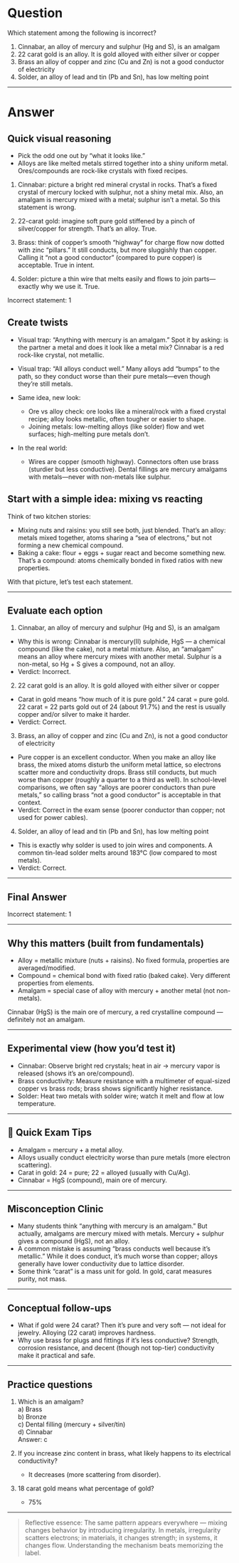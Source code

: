 # Question
Which statement among the following is incorrect?  
   1) Cinnabar, an alloy of mercury and sulphur (Hg and S), is an amalgam  
   2) 22 carat gold is an alloy. It is gold alloyed with either silver or copper  
   3) Brass an alloy of copper and zinc (Cu and Zn) is not a good conductor of electricity  
   4) Solder, an alloy of lead and tin (Pb and Sn), has low melting point

---
# Answer

## Quick visual reasoning
- Pick the odd one out by “what it looks like.”
- Alloys are like melted metals stirred together into a shiny uniform metal. Ores/compounds are rock-like crystals with fixed recipes.

1) Cinnabar: picture a bright red mineral crystal in rocks. That’s a fixed crystal of mercury locked with sulphur, not a shiny metal mix. Also, an amalgam is mercury mixed with a metal; sulphur isn’t a metal. So this statement is wrong.

2) 22-carat gold: imagine soft pure gold stiffened by a pinch of silver/copper for strength. That’s an alloy. True.

3) Brass: think of copper’s smooth “highway” for charge flow now dotted with zinc “pillars.” It still conducts, but more sluggishly than copper. Calling it “not a good conductor” (compared to pure copper) is acceptable. True in intent.

4) Solder: picture a thin wire that melts easily and flows to join parts—exactly why we use it. True.

Incorrect statement: 1

## Create twists
- Visual trap: “Anything with mercury is an amalgam.” Spot it by asking: is the partner a metal and does it look like a metal mix? Cinnabar is a red rock-like crystal, not metallic.
- Visual trap: “All alloys conduct well.” Many alloys add “bumps” to the path, so they conduct worse than their pure metals—even though they’re still metals.

- Same idea, new look:
  - Ore vs alloy check: ore looks like a mineral/rock with a fixed crystal recipe; alloy looks metallic, often tougher or easier to shape.
  - Joining metals: low-melting alloys (like solder) flow and wet surfaces; high-melting pure metals don’t.

- In the real world:
  - Wires are copper (smooth highway). Connectors often use brass (sturdier but less conductive). Dental fillings are mercury amalgams with metals—never with non-metals like sulphur.

## Start with a simple idea: mixing vs reacting

Think of two kitchen stories:
- Mixing nuts and raisins: you still see both, just blended. That’s an alloy: metals mixed together, atoms sharing a “sea of electrons,” but not forming a new chemical compound.
- Baking a cake: flour + eggs + sugar react and become something new. That’s a compound: atoms chemically bonded in fixed ratios with new properties.

With that picture, let’s test each statement.

---

## Evaluate each option

1) Cinnabar, an alloy of mercury and sulphur (Hg and S), is an amalgam  
- Why this is wrong: Cinnabar is mercury(II) sulphide, HgS — a chemical compound (like the cake), not a metal mixture. Also, an “amalgam” means an alloy where mercury mixes with another metal. Sulphur is a non-metal, so Hg + S gives a compound, not an alloy.  
- Verdict: Incorrect.

2) 22 carat gold is an alloy. It is gold alloyed with either silver or copper  
- Carat in gold means “how much of it is pure gold.” 24 carat = pure gold. 22 carat = 22 parts gold out of 24 (about 91.7%) and the rest is usually copper and/or silver to make it harder.  
- Verdict: Correct.

3) Brass, an alloy of copper and zinc (Cu and Zn), is not a good conductor of electricity  
- Pure copper is an excellent conductor. When you make an alloy like brass, the mixed atoms disturb the uniform metal lattice, so electrons scatter more and conductivity drops. Brass still conducts, but much worse than copper (roughly a quarter to a third as well). In school-level comparisons, we often say “alloys are poorer conductors than pure metals,” so calling brass “not a good conductor” is acceptable in that context.  
- Verdict: Correct in the exam sense (poorer conductor than copper; not used for power cables).

4) Solder, an alloy of lead and tin (Pb and Sn), has low melting point  
- This is exactly why solder is used to join wires and components. A common tin-lead solder melts around 183°C (low compared to most metals).  
- Verdict: Correct.

---

## Final Answer

Incorrect statement: 1

---

## Why this matters (built from fundamentals)

- Alloy = metallic mixture (nuts + raisins). No fixed formula, properties are averaged/modified.  
- Compound = chemical bond with fixed ratio (baked cake). Very different properties from elements.  
- Amalgam = special case of alloy with mercury + another metal (not non-metals).

Cinnabar (HgS) is the main ore of mercury, a red crystalline compound — definitely not an amalgam.

---

## Experimental view (how you’d test it)

- Cinnabar: Observe bright red crystals; heat in air → mercury vapor is released (shows it’s an ore/compound).  
- Brass conductivity: Measure resistance with a multimeter of equal-sized copper vs brass rods; brass shows significantly higher resistance.  
- Solder: Heat two metals with solder wire; watch it melt and flow at low temperature.

---

## 🧠 Quick Exam Tips
- Amalgam = mercury + a metal alloy.  
- Alloys usually conduct electricity worse than pure metals (more electron scattering).  
- Carat in gold: 24 = pure; 22 = alloyed (usually with Cu/Ag).  
- Cinnabar = HgS (compound), main ore of mercury.

---

## Misconception Clinic
- Many students think “anything with mercury is an amalgam.” But actually, amalgams are mercury mixed with metals. Mercury + sulphur gives a compound (HgS), not an alloy.  
- A common mistake is assuming “brass conducts well because it’s metallic.” While it does conduct, it’s much worse than copper; alloys generally have lower conductivity due to lattice disorder.  
- Some think “carat” is a mass unit for gold. In gold, carat measures purity, not mass.

---

## Conceptual follow-ups
- What if gold were 24 carat? Then it’s pure and very soft — not ideal for jewelry. Alloying (22 carat) improves hardness.  
- Why use brass for plugs and fittings if it’s less conductive? Strength, corrosion resistance, and decent (though not top-tier) conductivity make it practical and safe.

---

## Practice questions
1) Which is an amalgam?  
   a) Brass  
   b) Bronze  
   c) Dental filling (mercury + silver/tin)  
   d) Cinnabar  
   Answer: c

2) If you increase zinc content in brass, what likely happens to its electrical conductivity?  
   - It decreases (more scattering from disorder).

3) 18 carat gold means what percentage of gold?  
   - 75%

---

> Reflective essence: The same pattern appears everywhere — mixing changes behavior by introducing irregularity. In metals, irregularity scatters electrons; in materials, it changes strength; in systems, it changes flow. Understanding the mechanism beats memorizing the label.